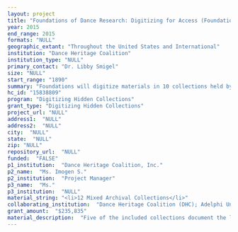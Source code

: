 ```yaml
--- 
layout: project 
title: "Foundations of Dance Research: Digitizing for Access (Foundations)"
year: 2015
end_range: 2015
formats: "NULL"
geographic_extant: "Throughout the United States and International"
institution: "Dance Heritage Coalition"
institution_type: "NULL"
primary_contact: "Dr. Libby Smigel"
size: "NULL"
start_range: "1890"
summary: "Foundations will digitize materials in 10 collections held by 5 collaborating institutions (Partners) named below. The digital assets to be created in this Project will illuminate significant dance developments in this country during the 20th century. In addition to digitizing the materials, Partners will increase discoverability of and access to the materials by updating online finding aids and catalog records to link to the digital assets, embedding descriptive, technical and administrative metadata in the digital assets, displaying the assets on their own websites, contributing the assets to aggregating websites and online digital libraries. Dance Heritage Coalition will be the lead partner assuring adherence to technical and scholarly standards: aggregating the digital assets through its online secure media network; adding information about and links to the assets within its online finding aids database: and announcing these newly-available resources at conferences, through listservs, in publications, and on websites."
hc_id: "15838809"
program: "Digitizing Hidden Collections"
grant_type: "Digitizing Hidden Collections"
project_url: "NULL"
address1:  "NULL"
address2:  "NULL"
city:  "NULL"
state:  "NULL"
zip: "NULL"
repository_url:  "NULL"
funded:  "FALSE"
p1_institution:  "Dance Heritage Coalition, Inc."
p2_name:  "Ms. Imogen S."
p2_institution:  "Project Manager"
p3_name:  "Ms."
p3_institution:  "NULL"
material_string: "<li>12 Mixed Archival Collections</li>"
collaborating_institution:  "Dance Heritage Coalition (DHC); Adelphi University (AU); Brooklyn Academy of Music (BAM); Museum of Performance + Design (MP+D); Jacob's Pillow Dance Festival Archives (JPD)"
grant_amount:  "$235,835"
material_description:  "Five of the included collections document the life and work of Ruth St. Denis and Ted Shawn, seminal figures in the development of distinctly American dance practices. Their Denishawn School of Dancing and Related Arts (established 1915) became an important training ground for distinguished modern dancers and theatre figures (Martha Graham, Doris Humphrey, Charles Weidman, Jack Cole, Louise Brooks), and influenced the next generation of dance innovators (Merce Cunningham, Paul Taylor, Katherine Dunham, and Twyla Tharp). AU collections contain a St. Denis memoire manuscript, choreographies by St. Denis and Shawn, performance programs, posters, and photographs. JPD collections contain St. Denis family correspondence, letters between Shawn and dancer Barton Mumaw, and annual newsletters sent by Ted Shawn. BAM Hamm Archives documents the history of BAM and the artists and works BAM presented. Audio and video recordings capture statements of world-renowned artists (Philip Glass, Bill T. Jones, Edward Albee, Jhumpa Lahiri, Mark Morris, Merce Cunningham, Paul Simon, Pina Bausch, and many more). MP+D's Demystavision collection contains videos of performances by contemporary dance companies (Carlos Carvajal's Dance Spectrum, San Francisco Ethnic Dance Festival, Zaccho Dance Theatre, Eiko & Komo, Anna Halprin Dancers' Workshop). MP+D's Tony Kramer collection contains materials about Lucas Hoving, who studied with Martha Graham and performed with Kurt Joos, Jose Limon, and on Broadway. Tapes contain interviews with Hoving and capture one of his landmark performances. JPD's La Meri Collection contains correspondence, clippings, scrapbooks, notebooks of choreography, and videos of the work of this ethnic dancer, choreographer, teacher, and scholar. DHC's \"From the Horse's Mouth\"  collection comprises a documentary of the creation of a structured improvisation/oral history revealing the work and style of varied artists, cultural movements, and 17 years of performances. This series represents an early innovation in artist-driven archiving, where artists find creative ways to preserve legacies."
---
```

